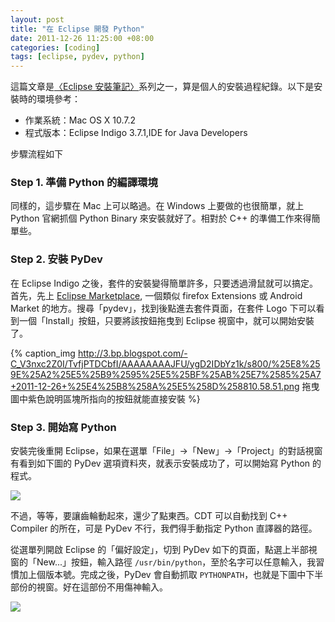 ```yaml
--- 
layout: post
title: "在 Eclipse 開發 Python"
date: 2011-12-26 11:25:00 +08:00
categories: [coding]
tags: [eclipse, pydev, python]
---
```


這篇文章是[〈Eclipse 安裝筆記〉](/blog/2011/12/26/eclipse-setup-note/)系列之一，算是個人的安裝過程紀錄。以下是安裝時的環境參考：

- 作業系統：Mac OS X 10.7.2
- 程式版本：Eclipse Indigo 3.7.1,IDE for Java Developers

<!-- more -->

步驟流程如下

### Step 1. 準備 Python 的編譯環境

同樣的，這步驟在 Mac 上可以略過。在 Windows 上要做的也很簡單，就上 Python 官網抓個 Python Binary 來安裝就好了。相對於 C++ 的準備工作來得簡單些。

### Step 2. 安裝 PyDev

在 Eclipse Indigo 之後，套件的安裝變得簡單許多，只要透過滑鼠就可以搞定。首先，先上 [Eclipse Marketplace](http://marketplace.eclipse.org), 一個類似 firefox Extensions 或 Android Market 的地方。搜尋「pydev」，找到後點進去套件頁面，在套件 Logo 下可以看到一個「Install」按鈕，只要將該按鈕拖曳到 Eclipse 視窗中，就可以開始安裝了。

{% caption_img http://3.bp.blogspot.com/-C_V3nxc2Z0I/TvfjPTDCbfI/AAAAAAAAJFU/ygD2IDbYz1k/s800/%25E8%259E%25A2%25E5%25B9%2595%25E5%25BF%25AB%25E7%2585%25A7+2011-12-26+%25E4%25B8%258A%25E5%258D%258810.58.51.png 拖曳圖中紫色說明區塊所指向的按鈕就能直接安裝 %}

### Step 3. 開始寫 Python

安裝完後重開 Eclipse，如果在選單「File」→「New」→「Project」的對話視窗有看到如下圖的 PyDev 選項資料夾，就表示安裝成功了，可以開始寫 Python 的程式。

![](http://1.bp.blogspot.com/-kvvmlpzhScs/TvfoxGUi98I/AAAAAAAAJFs/xaKtFOwcTQk/s800/%25E8%259E%25A2%25E5%25B9%2595%25E5%25BF%25AB%25E7%2585%25A7+2011-12-26+%25E4%25B8%258A%25E5%258D%258811.08.08.png)

不過，等等，要讓齒輪動起來，還少了點東西。CDT 可以自動找到 C++ Compiler 的所在，可是 PyDev 不行，我們得手動指定 Python 直譯器的路徑。

從選單列開啟 Eclipse 的「偏好設定」，切到 PyDev 如下的頁面，點選上半部視窗的「New...」按鈕，輸入路徑 `/usr/bin/python`，至於名字可以任意輸入，我習慣加上個版本號。完成之後，PyDev 會自動抓取 `PYTHONPATH`，也就是下圖中下半部份的視窗。好在這部份不用傷神輸入。

![](http://2.bp.blogspot.com/--dQy7oHi8XU/Tvfockstk5I/AAAAAAAAJFg/s59aFMnJvZ4/s800/%25E8%259E%25A2%25E5%25B9%2595%25E5%25BF%25AB%25E7%2585%25A7+2011-12-26+%25E4%25B8%258A%25E5%258D%258811.18.55.png)
